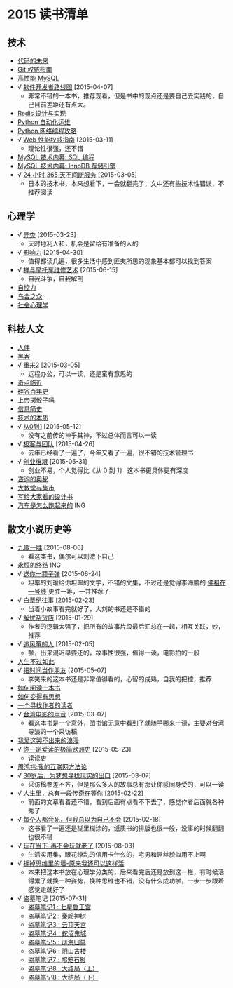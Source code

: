 # 2015 读书清单

## 技术

* [代码的未来](http://book.douban.com/subject/24536403/)
* [Git 权威指南](http://book.douban.com/subject/6526452/)
* [高性能 MySQL](http://book.douban.com/subject/23008813/)
* √ [软件开发者路线图](http://book.douban.com/subject/4924164/) [2015-04-07]
    * 非常不错的一本书，推荐观看，但是书中的观点还是要自己去实践的，自己目前差距还有点大。
* [Redis 设计与实现](http://book.douban.com/subject/25900156/)
* [Python 自动化运维](http://book.douban.com/subject/26258735/)
* [Python 网络编程攻略](http://book.douban.com/subject/26230343/)
* √ [Web 性能权威指南](http://book.douban.com/subject/25856314/) [2015-03-11]
    * 理论性很强，还不错
* [MySQL 技术内幕: SQL 编程](http://book.douban.com/subject/10569620/)
* [MySQL 技术内幕: InnoDB 存储引擎](http://book.douban.com/subject/24708143/)
* √ [24 小时 365 天不间断服务](http://book.douban.com/subject/26293733/) [2015-03-05]
    * 日本的技术书，本来想看下，一会就翻完了，文中还有些技术性错误，不推荐阅读

## 心理学

* √ [异类](http://book.douban.com/subject/25863621/) [2015-03-23]
    * 天时地利人和，机会是留给有准备的人的
* √ [影响力](http://book.douban.com/subject/1786387/) [2015-04-30]
    * 值得都读几遍，很多生活中感到匪夷所思的现象基本都可以找到答案
* √ [禅与摩托车维修艺术](http://book.douban.com/subject/6811366/) [2015-06-15]
    * 自我斗争，自我解剖
* [自控力](http://book.douban.com/subject/10786473/)
* [乌合之众](http://book.douban.com/subject/2256351/)
* [社会心理学](http://book.douban.com/subject/1476651/)

## 科技人文

* [人件](http://book.douban.com/subject/1108725/)
* [黑客](http://book.douban.com/subject/6860890/)
* √ [重来2](http://book.douban.com/subject/25861795/) [2015-03-05]
    * 远程办公，可以一读，还是蛮有意思的
* [奇点临近](http://book.douban.com/subject/6855803/)
* [硅谷百年史](http://book.douban.com/subject/25857804/)
* [上帝掷骰子吗](http://book.douban.com/subject/1467022/)
* [信息简史](http://book.douban.com/subject/25752043/)
* [技术的本质](http://book.douban.com/subject/25846075/)
* √ [从0到1](http://book.douban.com/subject/26297606/) [2015-05-12]
    * 没有之前传的神乎其神，不过总体而言可以一读
* √ [极客与团队](http://book.douban.com/subject/21372237/) [2015-04-26]
    * 去年已经看了一遍了，今年又看了一遍，很不错的技术管理书
* √ [创业维艰](http://book.douban.com/subject/26306686/) [2015-05-31]
    * 创业不易，个人觉得比《从 0 到 1》 这本书更具体更有深度
* [咨询的奥秘](http://book.douban.com/subject/25785829/)
* [大教堂与集市](http://book.douban.com/subject/25881855/)
* [写给大家看的设计书](http://book.douban.com/subject/3323633/)
* [汽车是怎么跑起来的](http://book.douban.com/subject/25761310/) ING

## 散文小说历史等

* [九败一胜](http://book.douban.com/subject/25975454/) [2015-08-06]
    * 看这类书，偶尔可以刺激下自己
* [永恒的终结](http://book.douban.com/subject/25829693/) ING
* √ [送你一颗子弹](http://book.douban.com/subject/4238362/) [2015-06-24]
    * 坦率的刘瑜给你坦率的文字，不错的文集，不过还是觉得李海鹏的 [佛祖在一号线](http://book.douban.com/subject/4872671/) 更胜一筹，一并推荐了
* √ [白垩纪往事](http://book.douban.com/subject/4832901/) [2015-02-23]
    * 当着小故事看完就好了，大刘的书还是不错的
* √ [解忧杂货店](http://book.douban.com/subject/25862578/) [2015-01-29]
    * 作者的逻辑太强了，把所有的故事片段最后汇总在一起，相互关联，妙，推荐
* √ [追风筝的人](http://book.douban.com/subject/1770782/) [2015-02-05]
    * 额，出来混迟早要还的，故事性很强，值得一读，电影拍的一般
* [人生不过如此](http://book.douban.com/subject/1987453/)
* √ [把时间当作朋友](http://book.douban.com/subject/3609132/) [2015-05-07]
    * 李笑来的这本书还是非常值得看的，心智的成熟，自我的把控，推荐
* [如何阅读一本书](http://book.douban.com/subject/1013208/)
* [如何变得有思想](http://book.douban.com/subject/26268552/)
* [一个寻找作者的读者](http://www.ituring.com.cn/book/1432)
* √ [台湾电影的声音](http://book.douban.com/subject/25812567/) [2015-03-07]
    * 看这本书是一个意外，图书馆无意中看到了就随手哪来一读，主要对台湾导演的一个采访稿
* [我爱这哭不出来的浪漫](http://book.douban.com/subject/25913058/)
* √ [你一定爱读的极简欧洲史](http://book.douban.com/subject/5366248/) [2015-05-23]
    * 读读史
* [周鸿祎:我的互联网方法论](http://book.douban.com/subject/25928983/)
* √ [30岁后，为梦想寻找现实的出口](http://book.douban.com/subject/25974698/) [2015-03-07]
    * 采访稿参差不齐，但是那么多人的故事总有那让你感同身受的，可以一读
* √ [人生里，总有一段传奇在等你](http://book.douban.com/subject/26257660/) [2015-02-22]
    * 前面的文章看着还不错，看到后面有点看不下去了，感觉作者后面就各种秀了
* √ [每个人都会死，但我总以为自己不会](http://book.douban.com/subject/25718139/) [2015-02-18]
    * 这书看了一遍还是糊里糊涂的，纸质书的排版也很一般，没事的时候翻翻也很不错
* √ [玩在当下-再不会玩就老了](https://read.douban.com/ebook/2218222/) [2015-08-03]
    * 生活实用集，眼花缭乱的信用卡什么的，宅男和屌丝貌似用不上啊
* √ [拆掉思维里的墙-原来我还可以这样活](http://book.douban.com/subject/4953695/)
    * 本来把这本书放在心理学分类的，后来看完后还是放到这一栏，有时候活得累了就换一种姿势，换种思维也不错，没有什么成功学，一步一步跟着感觉走就好了
* √ 盗墓笔记 [2015-07-31]
    * [盗墓笔记1 : 七星鲁王宫](http://book.douban.com/subject/3244665/)
    * [盗墓笔记2 : 秦岭神树](http://book.douban.com/subject/2057285/)
    * [盗墓笔记3 : 云顶天宫](http://book.douban.com/subject/2298149/)
    * [盗墓笔记4 : 蛇沼鬼城](http://book.douban.com/subject/3266344/)
    * [盗墓笔记5 : 谜海归巢](http://book.douban.com/subject/3800166/)
    * [盗墓笔记6 : 阴山古楼](http://book.douban.com/subject/4173968/)
    * [盗墓笔记7 : 邛笼石影](http://book.douban.com/subject/5254315/)
    * [盗墓笔记8 : 大结局（上）](http://book.douban.com/subject/6974232/)
    * [盗墓笔记8 : 大结局（下）](http://book.douban.com/subject/6974102/)
